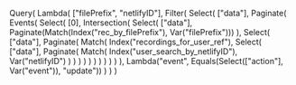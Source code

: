 Query(
  Lambda(
    ["filePrefix", "netlifyID"],
    Filter(
      Select(
        ["data"],
        Paginate(
          Events(
            Select(
              [0],
              Intersection(
                Select(
                  ["data"],
                  Paginate(Match(Index("rec_by_filePrefix"), Var("filePrefix")))
                ),
                Select(
                  ["data"],
                  Paginate(
                    Match(
                      Index("recordings_for_user_ref"),
                      Select(
                        ["data"],
                        Paginate(
                          Match(
                            Index("user_search_by_netlifyID"),
                            Var("netlifyID")
                          )
                        )
                      )
                    )
                  )
                )
              )
            )
          )
        )
      ),
      Lambda("event", Equals(Select(["action"], Var("event")), "update"))
    )
  )
)